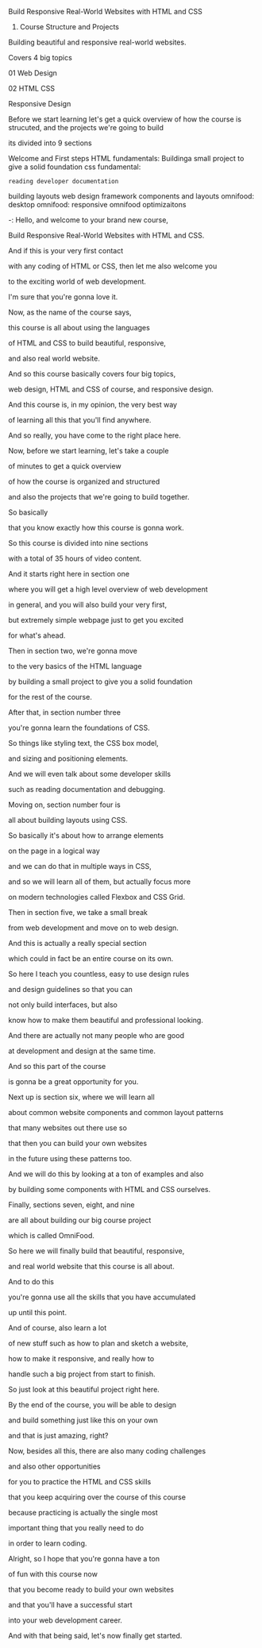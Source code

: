 Build Responsive Real-World Websites with HTML and CSS

1. Course Structure and Projects

Building beautiful and responsive real-world websites.

Covers 4 big topics

01 Web Design

02 HTML
CSS

Responsive Design

Before we start learning let's get a quick overview of how the course is strucuted, and the projects we're going to build

its divided into 9 sections

Welcome and First steps
HTML fundamentals:
Buildinga small project to give a solid foundation
css fundamental:

    reading developer documentation

building layouts
web design framework
components and layouts
omnifood: desktop
omnifood: responsive
omnifood optimizaitons

-: Hello, and welcome to your brand new course,

Build Responsive Real-World Websites with HTML and CSS.

And if this is your very first contact

with any coding of HTML or CSS, then let me also welcome you

to the exciting world of web development.

I'm sure that you're gonna love it.

Now, as the name of the course says,

this course is all about using the languages

of HTML and CSS to build beautiful, responsive,

and also real world website.

And so this course basically covers four big topics,

web design, HTML and CSS of course, and responsive design.

And this course is, in my opinion, the very best way

of learning all this that you'll find anywhere.

And so really, you have come to the right place here.

Now, before we start learning, let's take a couple

of minutes to get a quick overview

of how the course is organized and structured

and also the projects that we're going to build together.

So basically

that you know exactly how this course is gonna work.

So this course is divided into nine sections

with a total of 35 hours of video content.

And it starts right here in section one

where you will get a high level overview of web development

in general, and you will also build your very first,

but extremely simple webpage just to get you excited

for what's ahead.

Then in section two, we're gonna move

to the very basics of the HTML language

by building a small project to give you a solid foundation

for the rest of the course.

After that, in section number three

you're gonna learn the foundations of CSS.

So things like styling text, the CSS box model,

and sizing and positioning elements.

And we will even talk about some developer skills

such as reading documentation and debugging.

Moving on, section number four is

all about building layouts using CSS.

So basically it's about how to arrange elements

on the page in a logical way

and we can do that in multiple ways in CSS,

and so we will learn all of them, but actually focus more

on modern technologies called Flexbox and CSS Grid.

Then in section five, we take a small break

from web development and move on to web design.

And this is actually a really special section

which could in fact be an entire course on its own.

So here I teach you countless, easy to use design rules

and design guidelines so that you can

not only build interfaces, but also

know how to make them beautiful and professional looking.

And there are actually not many people who are good

at development and design at the same time.

And so this part of the course

is gonna be a great opportunity for you.

Next up is section six, where we will learn all

about common website components and common layout patterns

that many websites out there use so

that then you can build your own websites

in the future using these patterns too.

And we will do this by looking at a ton of examples and also

by building some components with HTML and CSS ourselves.

Finally, sections seven, eight, and nine

are all about building our big course project

which is called OmniFood.

So here we will finally build that beautiful, responsive,

and real world website that this course is all about.

And to do this

you're gonna use all the skills that you have accumulated

up until this point.

And of course, also learn a lot

of new stuff such as how to plan and sketch a website,

how to make it responsive, and really how to

handle such a big project from start to finish.

So just look at this beautiful project right here.

By the end of the course, you will be able to design

and build something just like this on your own

and that is just amazing, right?

Now, besides all this, there are also many coding challenges

and also other opportunities

for you to practice the HTML and CSS skills

that you keep acquiring over the course of this course

because practicing is actually the single most

important thing that you really need to do

in order to learn coding.

Alright, so I hope that you're gonna have a ton

of fun with this course now

that you become ready to build your own websites

and that you'll have a successful start

into your web development career.

And with that being said, let's now finally get started.
